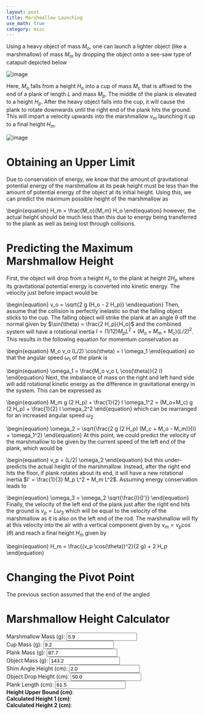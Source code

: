```yaml
---
layout: post
title: Marshmallow Launching
use_math: true
category: misc
---
```


Using a heavy object of mass $M_o$, one can launch a lighter object (like a marshmallow) of mass $M_m$ by dropping the object onto a see-saw type of catapult depicted below

![image](https://user-images.githubusercontent.com/98538788/228967807-2d8e5a2d-676a-4455-bdab-8997203bf7ba.png)

Here, $M_o$ falls from a height $H_o$ into a cup of mass $M_c$ that is affixed to the end of a plank of length $L$ and mass $M_p$. The middle of the plank is elevated to a height $H_p$. After the heavy object falls into the cup, it will cause the plank to rotate downwards until the right end of the plank hits the ground. This will impart a velocity upwards into the marshmallow $v_m$ launching it up to a final height $H_m$. 

![image](https://user-images.githubusercontent.com/98538788/228967964-815353c3-ea23-49b4-ad26-82975437ee80.png)

# Obtaining an Upper Limit

Due to conservation of energy, we know that the amount of gravitational potential energy of the marshmallow at its peak height must be less than the amount of potential energy of the object at its initial height. Using this, we can predict the maximum possible height of the marshmallow as 

\begin{equation}
H_m = \frac{M_o}{M_m} H_o
\end{equation}
however, the actual height should be much less than this due to energy being transferred to the plank as well as being lost through collisions.

# Predicting the Maximum Marshmallow Height

First, the object will drop from a height $H_o$ to the plank at height $2 H_p$ where its gravitational potential energy is converted into kinetic energy. The velocity just before impact would be

\begin{equation}
v_o = \sqrt{2 g (H_o - 2 H_p)}
\end{equation}
Then, assume that the collision is perfectly inelastic so that the falling object sticks to the cup. The falling object will strike the plank at an angle $\theta$ off the normal given by $\sin(\theta) = \frac{2 H_p}{H_o}$ and the combined system will have a rotational inertia $I = (1/12) M_p L^2 + (M_o + M_m + M_c) (L/2)^2$. This results in the following equation for momentum conservation as 

\begin{equation}
  M_o v_o (L/2) \cos(\theta) = I \omega_1
\end{equation}
so that the angular speed $\omega_1$ of the plank is

\begin{equation}
  \omega_1 = \frac{M_o v_o L \cos(\theta)}{2 I}
\end{equation}
Next, the imbalance of mass on the right and left hand side will add rotational kinetic energy as the difference in gravitational energy in the system. This can be expressed as

\begin{equation}
M_m g (2 H_p) + \frac{1}{2} I \omega_1^2 = (M_o+M_c) g (2 H_p) + \frac{1}{2} I \omega_2^2 
\end{equation}
which can be rearranged for an increased angular speed $\omega_2$

\begin{equation}
  \omega_2 = \sqrt{\frac{2 g (2 H_p) (M_c + M_o - M_m)}{I} + \omega_1^2}
\end{equation}
At this point, we could predict the velocity of the marshmallow to be given by the current speed of the left end of the plank, which would be 

\begin{equation}
    v_p = (L/2) \omega_2
\end{equation}
but this under-predicts the actual height of the marshmallow. Instead, after the right end hits the floor, if plank rotates about its end, it will have a new rotational inertia $I' = \frac{1}{3} M_p L^2 + M_m L^2$. Assuming energy conservation leads to

\begin{equation}
\omega_3 = \omega_2 \sqrt{\frac{I}{I'}}
\end{equation}
Finally, the velocity of the left end of the plank just after the right end hits the ground is $v_p = L \omega_3$ which will be equal to the velocity of the marshmallow as it is also on the left end of the rod. The marshmallow will fly at this velocity into the air with a vertical component given by $v_m = v_p \cos(\theta)$ and reach a final height $H_m$ given by 

\begin{equation}
  H_m = \frac{(v_p \cos(\theta))^2}{2 g} + 2 H_p
\end{equation}

# Changing the Pivot Point

The previous section assumed that the end of the angled

# Marshmallow Height Calculator 
<form id="calc" oninput="calcheight()">
  <div>
  <label for="mM">Marshmallow Mass (g):</label>
  <input type="number" step="any" id="mM" name="mM" min="1" max="20" value="5.9" size="5">
  </div>
  <div>     
  <label for="mC">Cup Mass (g):</label>
  <input type="number" step="any" id="mC" name="mC" min="1" max="50" value="9.2" size="5">
  </div>   
  <div>     
  <label for="mP">Plank Mass (g):</label>
  <input type="number" step="any" id="mP" name="mP" min="1" max="500" value="87.7" size="5">
  </div>     
  <div>     
  <label for="mO">Object Mass (g):</label>
  <input type="number" step="any" id="mO" name="mO" min="1" max="1000" value="143.2" size="5">
  </div>    
  <div>     
  <label for="h3">Shim Angle Height (cm):</label>
  <input type="number" step="any" id="h3" name="h3" min="1" max="10" value="2.0" size="5">
  </div>     
  <div>     
  <label for="h1">Object Drop Height (cm):</label>
  <input type="number" step="any" id="h1" name="h1" min="10" max="200" value="50.0" size="5">
  </div>     
  <div>     
  <label for="l">Plank Length (cm):</label>
  <input type="number" step="any" id="l" name="l" min="10" max="100" value="61.5" size="5">
  </div>
  <div> 
  <label for="output1"><strong>Height Upper Bound (cm)</strong>: </label><span class="output" id="output1" style="color:blue"></span>
  </div>
  <div> 
  <label for="output2"><strong>Calculated Height 1 (cm)</strong>: </label><span class="output" id="output2" style="color:blue"></span>
  </div>
  <div> 
  <label for="output3"><strong>Calculated Height 2 (cm)</strong>: </label><span class="output" id="output3" style="color:blue"></span>
  </div>
</form>

<script>
       const mP0 = document.getElementById("mP");
       const mO0 = document.getElementById("mO");
       const mM0 = document.getElementById("mM");
       const mC0 = document.getElementById("mC");
       const h30 = document.getElementById("h3");
       const h10 = document.getElementById("h1");
       const l0 = document.getElementById("l");
       const out1 = document.getElementById("output1");
       const out2 = document.getElementById("output2");
       const out3 = document.getElementById("output3");
       
       function calcheight() {
              let mP = mP0.value/1000.0;
              let mO = mO0.value/1000.0;
              let mM = mM0.value/1000.0;
              let mC = mC0.value/1000.0;
              let h3 = h30.value/100.0;
              let h1 = h10.value/100.0;
              let l = l0.value/100.0;
              out1.innerHTML = Math.round((mO/mM)*h1*100);
              out2.innerHTML = Math.round(100*(-3*(4*h3*h3-l*l)*(-12*h1*h3**2*mO**2+24*h3**2*mO**2+3*h1*l**2*mO**2+2*h3*l**2*(3*mC**2-3*mM**2-mM*mP+mO*mP+mC*(6*mO+mP)))/(l**4*(3*mC+3*mM+3*mO+mP)**2)+2*h3));
              out3.innerHTML = Math.round(100*(-3*(4*h3*h3-l*l)*(-12*h1*h3**2*mO**2+24*h3**2*mO**2+3*h1*l**2*mO**2+2*h3*l**2*(3*mC**2-3*mM**2-mM*mP+mO*mP+mC*(6*mO+mP)))/(l**4*(3*mM+mP)*(3*mM+mP+3*mO+3*mC))+2*h3));
       }
       
</script>
